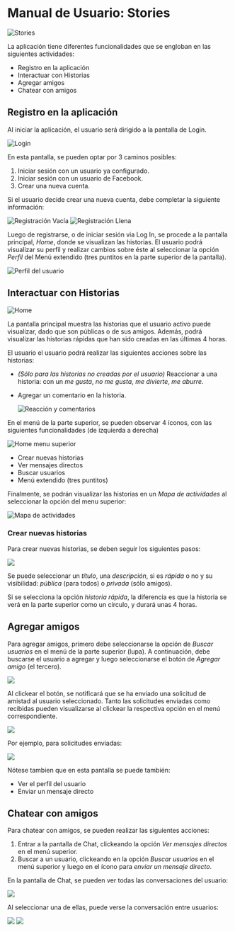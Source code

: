 # Manual de Usuario: Stories

![Stories](./images/stories.png)

La aplicación tiene diferentes funcionalidades que se engloban en las siguientes actividades:

* Registro en la aplicación
* Interactuar con Historias
* Agregar amigos
* Chatear con amigos

## Registro en la aplicación

Al iniciar la aplicación, el usuario será dirigido a la pantalla de Login.

![Login](./images/login.png)

En esta pantalla, se pueden optar por 3 caminos posibles:

1. Iniciar sesión con un usuario ya configurado.
1. Iniciar sesión con un usuario de Facebook.
1. Crear una nueva cuenta.

Si el usuario decide crear una nueva cuenta, debe completar la siguiente información:

![Registración Vacía](./images/registracion-vacia.png) ![Registración Llena](./images/registracion-llena.png)

Luego de registrarse, o de iniciar sesión via Log In, se procede a la pantalla principal, _Home_, donde se visualizan las historias. El usuario podrá visualizar su perfil y realizar cambios sobre éste al seleccionar la opción _Perfil_ del Menú extendido (tres puntitos en la parte superior de la pantalla).

![Perfil del usuario](./images/perfil-usuario.png)

## Interactuar con Historias

![Home](./images/home.png)

La pantalla principal muestra las historias que el usuario activo puede visualizar, dado que son públicas o de sus amigos. Además, podrá visualizar las historias rápidas que han sido creadas en las últimas 4 horas.

El usuario el usuario podrá realizar las siguientes acciones sobre las historias:

* *(Sólo para las historias no creadas por el usuario)* Reaccionar a una historia: con un _me gusta_, _no me gusta_, _me divierte_, _me aburre_.
* Agregar un comentario en la historia.

    ![Reacción y comentarios](./images/reaccion-comentarios.png)

En el menú de la parte superior, se pueden observar 4 íconos, con las siguientes funcionalidades (de izquierda a derecha)

![Home menu superior](./images/home-menu-superior.png)

* Crear nuevas historias
* Ver mensajes directos
* Buscar usuarios
* Menú extendido (tres puntitos)

Finalmente, se podrán visualizar las historias en un _Mapa de actividades_ al seleccionar la opción del menu superior:

![Mapa de actividades](./images/mapa-actividades.png)

### Crear nuevas historias

Para crear nuevas historias, se deben seguir los siguientes pasos:

![](./images/crear-historia.gif)

Se puede seleccionar un _título_, una _descripción_, si es _rápida_ o no y su visibilidad: _pública_ (para todos) o _privada_ (sólo amigos).

Si se selecciona la opción _historia rápida_, la diferencia es que la historia se verá en la parte superior como un círculo, y durará unas 4 horas.

## Agregar amigos

Para agregar amigos, primero debe seleccionarse la opción de _Buscar usuarios_ en el menú de la parte superior (lupa). A continuación, debe buscarse el usuario a agregar y luego seleccionarse el botón de _Agregar amigo_ (el tercero).

![](./images/agregar-amigo.png)

Al clickear el botón, se notificará que se ha enviado una solicitud de amistad al usuario seleccionado. Tanto las solicitudes enviadas como recibidas pueden visualizarse al clickear la respectiva opción en el menú correspondiente.

![](./images/menu-solicitudes.png)

Por ejemplo, para solicitudes enviadas:

![](./images/solicitudes-enviadas.png)


Nótese tambien que en esta pantalla se puede también:

* Ver el perfil del usuario
* Enviar un mensaje directo

## Chatear con amigos

Para chatear con amigos, se pueden realizar las siguientes acciones:

1. Entrar a la pantalla de Chat, clickeando la opción _Ver mensajes directos_ en el menú superior.
1. Buscar a un usuario, clickeando en la opción _Buscar usuarios_ en el menú superior y luego en el ícono para _enviar un mensaje directo_.

En la pantalla de Chat, se pueden ver todas las conversaciones del usuario:

![](./images/chats.png)


Al seleccionar una de ellas, puede verse la conversación entre usuarios:

![](./images/chat.png) ![](./images/chat2.png)
